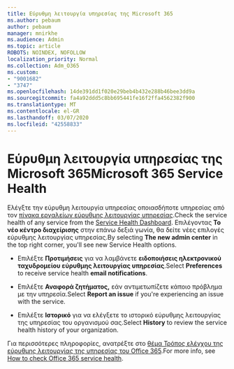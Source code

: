 ```yaml
---
title: Εύρυθμη λειτουργία υπηρεσίας της Microsoft 365
ms.author: pebaum
author: pebaum
manager: mnirkhe
ms.audience: Admin
ms.topic: article
ROBOTS: NOINDEX, NOFOLLOW
localization_priority: Normal
ms.collection: Adm_O365
ms.custom:
- "9001682"
- "3747"
ms.openlocfilehash: 14de391dd1f020e29beb4b432e288b46bee3dd9a
ms.sourcegitcommit: fa4a92ddd5c8bb695441fe16f2ffa4562382f900
ms.translationtype: MT
ms.contentlocale: el-GR
ms.lasthandoff: 03/07/2020
ms.locfileid: "42558833"
---
```

# <a name="microsoft-365-service-health"></a><span data-ttu-id="cbac7-102">Εύρυθμη λειτουργία υπηρεσίας της Microsoft 365</span><span class="sxs-lookup"><span data-stu-id="cbac7-102">Microsoft 365 Service Health</span></span>


<span data-ttu-id="cbac7-103">Ελέγξτε την εύρυθμη λειτουργία υπηρεσίας οποιασδήποτε υπηρεσίας από τον [πίνακα εργαλείων εύρυθμης λειτουργίας υπηρεσίας](https://admin.microsoft.com/Adminportal/Home?source=applauncher#/servicehealth).</span><span class="sxs-lookup"><span data-stu-id="cbac7-103">Check the service health of any service from the [Service Health Dashboard](https://admin.microsoft.com/Adminportal/Home?source=applauncher#/servicehealth).</span></span> <span data-ttu-id="cbac7-104">Επιλέγοντας **Το νέο κέντρο διαχείρισης** στην επάνω δεξιά γωνία, θα δείτε νέες επιλογές εύρυθμης λειτουργίας υπηρεσίας.</span><span class="sxs-lookup"><span data-stu-id="cbac7-104">By selecting **The new admin center** in the top right corner, you'll see new Service Health options.</span></span>

- <span data-ttu-id="cbac7-105">Επιλέξτε **Προτιμήσεις** για να λαμβάνετε **ειδοποιήσεις ηλεκτρονικού ταχυδρομείου εύρυθμης λειτουργίας υπηρεσίας**.</span><span class="sxs-lookup"><span data-stu-id="cbac7-105">Select **Preferences** to receive service health **email notifications**.</span></span>

- <span data-ttu-id="cbac7-106">Επιλέξτε **Αναφορά ζητήματος,** εάν αντιμετωπίζετε κάποιο πρόβλημα με την υπηρεσία.</span><span class="sxs-lookup"><span data-stu-id="cbac7-106">Select **Report an issue** if you're experiencing an issue with the service.</span></span>

- <span data-ttu-id="cbac7-107">Επιλέξτε **Ιστορικό** για να ελέγξετε το ιστορικό εύρυθμης λειτουργίας της υπηρεσίας του οργανισμού σας.</span><span class="sxs-lookup"><span data-stu-id="cbac7-107">Select **History** to review the service health history of your organization.</span></span> 

<span data-ttu-id="cbac7-108">Για περισσότερες πληροφορίες, ανατρέξτε στο [θέμα Τρόπος ελέγχου της εύρυθμης λειτουργίας της υπηρεσίας του Office 365](https://docs.microsoft.com/en-us/office365/enterprise/view-service-health).</span><span class="sxs-lookup"><span data-stu-id="cbac7-108">For more info, see [How to check Office 365 service health](https://docs.microsoft.com/en-us/office365/enterprise/view-service-health).</span></span> 